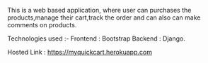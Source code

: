This is a web based application, where user can purchases the products,manage their cart,track the order and can also can make comments on products. 

Technologies used :-  Frontend : Bootstrap
                      Backend  : Django.
                      
Hosted Link : https://myquickcart.herokuapp.com
